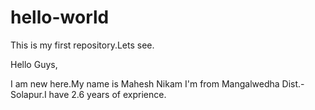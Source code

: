 # hello-world
This is my first repository.Lets see.

Hello Guys,

I am new here.My name is Mahesh Nikam I'm from Mangalwedha Dist.-Solapur.I have 2.6 years of exprience.
